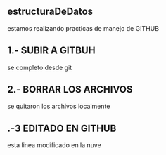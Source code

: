 ## estructuraDeDatos 
estamos realizando practicas de manejo de GITHUB 
## 1.- SUBIR A GITBUH
se completo desde git 
## 2.- BORRAR LOS ARCHIVOS 
se quitaron los archivos localmente
## .-3 EDITADO EN GITHUB
esta linea modificado en la nuve
